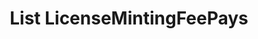 ---
title: List LicenseMintingFeePays
excerpt: Retrieve a paginated, filtered list of LicenseMintingFeePaids
api:
  file: api_gateway_swagger.json
  operationId: post_api-v2-licenses-mintingfees
hidden: false
---